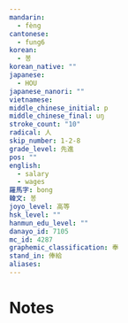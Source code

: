 ```yaml
---
mandarin:
  - fèng
cantonese:
  - fung6
korean:
  - 봉
korean_native: ""
japanese:
  - HOU
japanese_nanori: ""
vietnamese:
middle_chinese_initial: p
middle_chinese_final: uŋ
stroke_count: "10"
radical: 人
skip_number: 1-2-8
grade_level: 先進
pos: ""
english:
  - salary
  - wages
羅馬字: bong
韓文: 봉
joyo_level: 高等
hsk_level: ""
hanmun_edu_level: ""
danayo_id: 7105
mc_id: 4287
graphemic_classification: 奉
stand_in: 俸給
aliases:
---
```


# Notes

